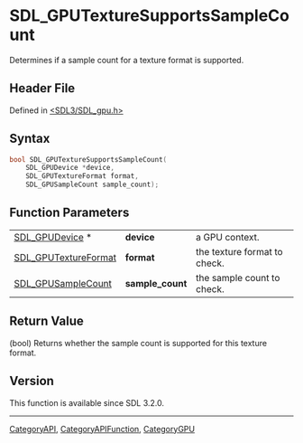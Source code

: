 # SDL_GPUTextureSupportsSampleCount

Determines if a sample count for a texture format is supported.

## Header File

Defined in [<SDL3/SDL_gpu.h>](https://github.com/libsdl-org/SDL/blob/main/include/SDL3/SDL_gpu.h)

## Syntax

```c
bool SDL_GPUTextureSupportsSampleCount(
    SDL_GPUDevice *device,
    SDL_GPUTextureFormat format,
    SDL_GPUSampleCount sample_count);
```

## Function Parameters

|                                              |                  |                              |
| -------------------------------------------- | ---------------- | ---------------------------- |
| [SDL_GPUDevice](SDL_GPUDevice) *             | **device**       | a GPU context.               |
| [SDL_GPUTextureFormat](SDL_GPUTextureFormat) | **format**       | the texture format to check. |
| [SDL_GPUSampleCount](SDL_GPUSampleCount)     | **sample_count** | the sample count to check.   |

## Return Value

(bool) Returns whether the sample count is supported for this texture
format.

## Version

This function is available since SDL 3.2.0.

----
[CategoryAPI](CategoryAPI), [CategoryAPIFunction](CategoryAPIFunction), [CategoryGPU](CategoryGPU)

